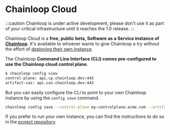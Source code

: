 # Chainloop Cloud

:::caution
Chainloop is under active development, please don't use it as part of your critical infrastructure until it reaches the 1.0 release.
:::

Chainloop Cloud is a **free, public beta, Software as a Service instance of [Chainloop](https://github.com/chainloop-dev/chainloop)**. It's available to whoever wants to give Chainloop a try without the effort of [deploying their own instance](https://github.com/chainloop-dev/chainloop).

The Chainloop **Command Line Interface (CLI) comes pre-configured to use the Chainloop cloud control plane**.

```sh
$ chainloop config view
control-plane: api.cp.chainloop.dev:443
artifact-cas: api.cas.chainloop.dev:443
```

But you can easily configure the CLI to point to your own Chainloop instance by using the `config save` command.

```sh
chainloop config save --control-plane my-controlplane.acme.com --artifact-cas cas.acme.com
```

If you prefer to run your own instance, you can find the instructions to do so in the [project repository](https://github.com/chainloop-dev/chainloop).

